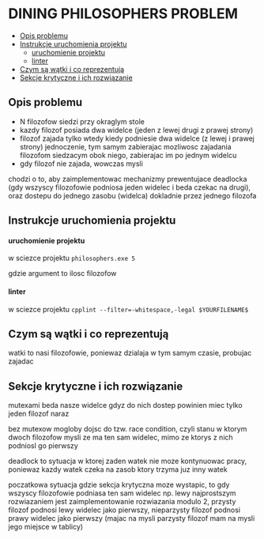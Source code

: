 # DINING PHILOSOPHERS PROBLEM

- [Opis problemu](#opis-problemu)
- [Instrukcje uruchomienia projektu](#instrukcje-uruchomienia-projektu)
    - [uruchomienie projektu](#uruchomienie-projektu)
    - [linter](#linter)
- [Czym są wątki i co reprezentują](#czym-są-wątki-i-co-reprezentują)
- [Sekcje krytyczne i ich rozwiązanie](#sekcje-krytyczne-i-ich-rozwiązanie)

## Opis problemu
 - N filozofow siedzi przy okraglym stole
 - kazdy filozof posiada dwa widelce (jeden z lewej drugi z prawej strony)
 - filozof zajada tylko wtedy kiedy podniesie dwa widelce (z lewej i prawej strony) jednoczenie, tym samym zabierajac mozliwosc zajadania filozofom siedzacym obok niego, zabierajac im po jednym widelcu
 - gdy filozof nie zajada, wowczas mysli

chodzi o to, aby zaimplementowac mechanizmy prewentujace deadlocka (gdy wszyscy filozofowie podniosa jeden widelec i beda czekac na drugi), oraz dostepu do jednego zasobu (widelca) dokladnie przez jednego filozofa

## Instrukcje uruchomienia projektu

#### uruchomienie projektu
w sciezce projektu ```philosophers.exe 5```

gdzie argument to ilosc filozofow

#### linter
w sciezce projektu
```cpplint --filter=-whitespace,-legal $YOURFILENAME$```


## Czym są wątki i co reprezentują
watki to nasi filozofowie, poniewaz dzialaja w tym samym czasie, probujac zajadac

## Sekcje krytyczne i ich rozwiązanie
mutexami beda nasze widelce gdyz do nich dostep powinien miec tylko jeden filozof naraz

bez mutexow mogloby dojsc do tzw. race condition, czyli stanu w ktorym dwoch filozofow mysli ze ma ten sam widelec, mimo ze ktorys z nich podniosl go pierwszy

deadlock to sytuacja w ktorej zaden watek nie moze kontynuowac pracy, poniewaz kazdy watek czeka na zasob ktory trzyma juz inny watek

poczatkowa sytuacja gdzie sekcja krytyczna moze wystapic, to gdy wszyscy filozofowie podniasa ten sam widelec np. lewy
najprostszym rozwiazaniem jest zaimplementowanie rozwiazania modulo 2, przysty filozof podnosi lewy widelec jako pierwszy, nieparzysty filozof podnosi prawy widelec jako pierwszy
(majac na mysli parzysty filozof mam na mysli jego miejsce w tablicy)
